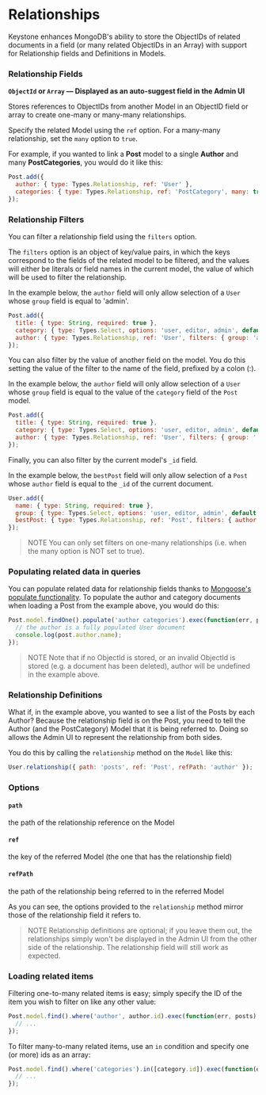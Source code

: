 # Relationships

Keystone enhances MongoDB's ability to store the ObjectIDs of related documents in a field (or many related ObjectIDs in an Array) with support for Relationship fields and Definitions in Models.

### Relationship Fields

**`ObjectId` or `Array` — Displayed as an auto-suggest field in the Admin UI**

Stores references to ObjectIDs from another Model in an ObjectID field or array to create one-many or many-many relationships.

Specify the related Model using the `ref` option. For a many-many relationship, set the `many` option to `true`.

For example, if you wanted to link a **Post** model to a single **Author** and many **PostCategories**, you would do it like this:

```javascript
Post.add({
  author: { type: Types.Relationship, ref: 'User' },
  categories: { type: Types.Relationship, ref: 'PostCategory', many: true }
});
```

### Relationship Filters

You can filter a relationship field using the `filters` option.

The `filters` option is an object of key/value pairs, in which the keys correspond to the fields of the related model to be filtered, and the values will either be literals or field names in the current model, the value of which will be used to filter the relationship.

In the example below, the `author` field will only allow selection of a `User` whose `group` field is equal to 'admin'.

```javascript
Post.add({
  title: { type: String, required: true },
  category: { type: Types.Select, options: 'user, editor, admin', default: 'user' },
  author: { type: Types.Relationship, ref: 'User', filters: { group: 'admin' } }
});
```

You can also filter by the value of another field on the model. You do this setting the value of the filter to the name of the field, prefixed by a colon (:).

In the example below, the `author` field will only allow selection of a `User` whose `group` field is equal to the value of the `category` field of the `Post` model.

```javascript
Post.add({
  title: { type: String, required: true },
  category: { type: Types.Select, options: 'user, editor, admin', default: 'user' },
  author: { type: Types.Relationship, ref: 'User', filters: { group: ':category' } }
});
```

Finally, you can also filter by the current model's `_id` field.

In the example below, the `bestPost` field will only allow selection of a `Post` whose `author` field is equal to the `_id` of the current document.

```javascript
User.add({
  name: { type: String, required: true },
  group: { type: Types.Select, options: 'user, editor, admin', default: 'user' },
  bestPost: { type: Types.Relationship, ref: 'Post', filters: { author: ':_id' } }
});
```

> NOTE
> You can only set filters on one-many relationships (i.e. when the many option is NOT set to true).

### Populating related data in queries

You can populate related data for relationship fields thanks to [Mongoose's populate functionality](http://mongoosejs.com/docs/populate.html). To populate the author and category documents when loading a Post from the example above, you would do this:

```javascript
Post.model.findOne().populate('author categories').exec(function(err, post) {
  // the author is a fully populated User document
  console.log(post.author.name);
});
```

> NOTE
> Note that if no ObjectId is stored, or an invalid ObjectId is stored (e.g. a document has been deleted), author will be undefined in the example above.

### Relationship Definitions

What if, in the example above, you wanted to see a list of the Posts by each Author? Because the relationship field is on the Post, you need to tell the Author (and the PostCategory) Model that it is being referred to. Doing so allows the Admin UI to represent the relationship from both sides.

You do this by calling the `relationship` method on the `Model` like this:

```javascript
User.relationship({ path: 'posts', ref: 'Post', refPath: 'author' });
```

### Options

<h4 data-primitive-type="String"><code>path</code></h4>

the path of the relationship reference on the Model

<h4 data-primitive-type="String"><code>ref</code></h4>

the key of the referred Model (the one that has the relationship field)

<h4 data-primitive-type="String"><code>refPath</code></h4>

the path of the relationship being referred to in the referred Model

As you can see, the options provided to the `relationship` method mirror those of the relationship field it refers to.

> NOTE
> Relationship definitions are optional; if you leave them out, the relationships simply won't be displayed in the Admin UI from the other side of the relationship. The relationship field will still work as expected.

### Loading related items

Filtering one-to-many related items is easy; simply specify the ID of the item you wish to filter on like any other value:

```javascript
Post.model.find().where('author', author.id).exec(function(err, posts) {
  // ...
});
```

To filter many-to-many related items, use an `in` condition and specify one (or more) ids as an array:

```javascript
Post.model.find().where('categories').in([category.id]).exec(function(err, posts) {
  // ...
});
```
